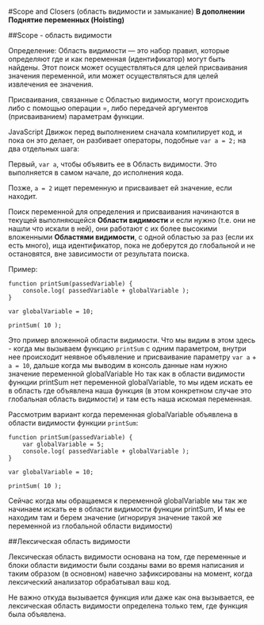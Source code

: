 #Scope and Closers (область видимости и замыкание)
**В дополнении Поднятие переменных (Hoisting)**

##Scope - область видимости

Определение:
Область видимости — это набор правил, которые определяют где и как переменная (идентификатор) могут быть найдены. 
Этот поиск может осуществляться для целей присваивания значения переменной, 
или может осуществляться для целей извлечения ее значения.

Присваивания, связанные с Областью видимости, могут происходить либо с помощью операции =, 
либо передачей аргументов (присваиванием) параметрам функции.

JavaScript Движок перед выполнением сначала компилирует код, 
и пока он это делает, он разбивает операторы, подобные ``var a = 2;`` на два отдельных шага:

Первый, ``var a``, чтобы объявить ее в Область видимости. Это выполняется в самом начале, до исполнения кода.

Позже, ``a = 2`` ищет переменную и присваивает ей значение, если находит.

Поиск переменной для определения и присваивания начинаются в текущей выполняющейся **Области видимости** 
и если нужно (т.е. они не нашли что искали в ней), 
они работают с их более высокими вложенными **Областями видимости**, 
с одной областью за раз (если их есть много), ища идентификатор, 
пока не доберутся до глобальной и не остановятся, вне зависимости от результата поиска.

Пример:
```
function printSum(passedVariable) {
    console.log( passedVariable + globalVariable );
}

var globalVariable = 10;

printSum( 10 );
```

Это пример вложенной области видимости. 
Что мы видим в этом здесь - когда мы вызываем функцию `printSum` с одним параметром, 
внутри нее происходит неявное объявление и 
присваивание параметру ``var a`` + ``a = 10``,
дальше когда мы выводим в консоль данные нам нужно значение переменной globalVariable
Но так как в области видимости функции printSum нет переменной globalVariable, 
то мы идем искать ее в область где объявлена наша функция 
(в этом конкретном случае это глобальная область видимости) и там есть наша искомая переменная.

Рассмотрим вариант когда переменная globalVariable объявлена в области видимости функции `printSum`:

```
function printSum(passedVariable) {
    var globalVariable = 5;
    console.log( passedVariable + globalVariable );
}

var globalVariable = 10;

printSum( 10 );
```

Сейчас когда мы обращаемся к переменной globalVariable 
мы так же начинаем искать ее в области видимости функции printSum,
И мы ее находим там и берем значение 
(игнорируя значение такой же переменной из глобальной области видимости)

##Лексическая область видимости

Лексическая область видимости основана на том, 
где переменные и блоки области видимости были созданы вами во время написания 
и таким образом (в основном) навечно зафиксированы на момент, 
когда лексический анализатор обрабатывал ваш код.

Не важно откуда вызывается функция или даже как она вызывается, 
ее лексическая область видимости определена только тем, где функция была объявлена.